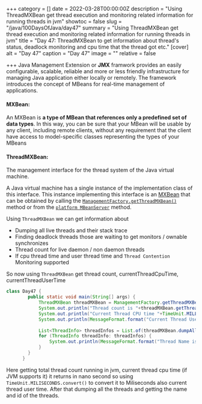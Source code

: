 +++
category = []
date = 2022-03-28T00:00:00Z
description = "Using ThreadMXBean get thread execution and monitoring related information for running threads in jvm"
showtoc = false
slug = "/java/100DaysOfJava/day47"
summary = "Using ThreadMXBean get thread execution and monitoring related information for running threads in jvm"
title = "Day 47: ThreadMXBean to get information about thread's status, deadlock monitoring and cpu time that the thread got etc."
[cover]
alt = "Day 47"
caption = "Day 47"
image = ""
relative = false

+++
Java Management Extension  or **JMX** framwork provides an easily configurable, scalable, reliable and more or less friendly infrastructure for managing Java application either locally or remotely. The framework introduces the concept of MBeans for real-time management of applications.

#### MXBean:

An MXBean is **a type of MBean that references only a predefined set of data types**. In this way, you can be sure that your MBean will be usable by any client, including remote clients, without any requirement that the client have access to model-specific classes representing the types of your MBeans

#### ThreadMXBean:

The management interface for the thread system of the Java virtual machine.

A Java virtual machine has a single instance of the implementation class of this interface. This instance implementing this interface is an [MXBean](https://docs.oracle.com/javase/8/docs/api/java/lang/management/ManagementFactory.html#MXBean) that can be obtained by calling the [`ManagementFactory.getThreadMXBean()`](https://docs.oracle.com/javase/8/docs/api/java/lang/management/ManagementFactory.html#getThreadMXBean--) method or from the [`platform MBeanServer`](https://docs.oracle.com/javase/8/docs/api/java/lang/management/ManagementFactory.html#getPlatformMBeanServer--) method.

Using `ThreadMXBean` we can get information about

* Dumping all live threads and their stack trace
* Finding deadlock threads those are waiting to get monitors / ownable synchronizes
* Thread count for live daemon / non daemon threads
* If cpu thread time and user thread time and `Thread Contention` Monitoring supported

So now using `ThreadMXBean` get thread count, currentThreadCpuTime, currentThreadUserTime

```java    
class Day47 {
        public static void main(String[] args) {
            ThreadMXBean threadMXBean = ManagementFactory.getThreadMXBean();
            System.out.println("Thread count is "+threadMXBean.getThreadCount());
            System.out.println("Current Thread CPU time "+TimeUnit.MILLISECONDS.convert(threadMXBean.getCurrentThreadCpuTime(),TimeUnit.NANOSECONDS));
            System.out.println(MessageFormat.format("Current Thread User time {0} ",TimeUnit.MILLISECONDS.convert(threadMXBean.getCurrentThreadUserTime(),TimeUnit.NANOSECONDS));
    
            List<ThreadInfo> threadInfos = List.of(threadMXBean.dumpAllThreads(true, true));
            for (ThreadInfo threadInfo: threadInfos) {
                System.out.println(MessageFormat.format("Thread Name is {0} | Thread id -> {1}",threadInfo.getThreadName(),threadInfo.getThreadId()));
            }
        }
      }
```

Here getting total thread count running in jvm, current thread cpu time (if JVM supports it) it returns in nano second so using `TimeUnit.MILISECONDS.convert()` to convert it to Miliseconds also current thread user time. After that dumping all the threads and getting the name and id of the threads.
```